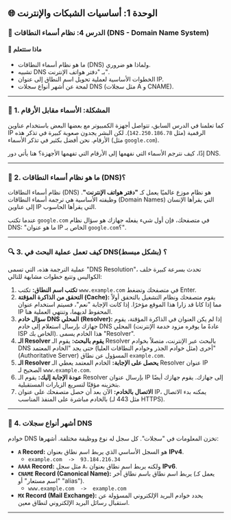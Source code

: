 ## 🌐 الوحدة 1: أساسيات الشبكات والإنترنت

### 📘 الدرس 4: نظام أسماء النطاقات (DNS - Domain Name System)

#### 🧠 **ماذا ستتعلم**
* ما هو نظام أسماء النطاقات (DNS) ولماذا هو ضروري.
* تشبيه DNS بـ "دفتر هواتف الإنترنت".
* الخطوات الأساسية لعملية تحويل اسم النطاق إلى عنوان IP.
* لمحة عن أشهر أنواع سجلات DNS (مثل سجلات A و CNAME).

---
### 🤔 1. المشكلة: الأسماء مقابل الأرقام
كما تعلمنا في الدرس السابق، تتواصل أجهزة الكمبيوتر مع بعضها البعض باستخدام عناوين IP الرقمية (مثل `142.250.186.78`). لكن البشر يجدون صعوبة كبيرة في تذكر هذه الأرقام. نحن أفضل بكثير في تذكر الأسماء (مثل `google.com`).

إذًا، كيف نترجم الأسماء التي نفهمها إلى الأرقام التي تفهمها الأجهزة؟ هنا يأتي دور DNS.

---
### 📖 2. ما هو نظام أسماء النطاقات (DNS)؟
نظام أسماء النطاقات (DNS) هو نظام موزع عالميًا يعمل كـ **"دفتر هواتف الإنترنت"**. وظيفته الأساسية هي ترجمة أسماء النطاقات (Domain Names) التي يقرأها الإنسان إلى عناوين IP التي يقرأها الحاسوب.

عندما تكتب `google.com` في متصفحك، فإن أول شيء يفعله جهازك هو سؤال نظام DNS: "ما هو عنوان IP الخاص بـ `google.com`؟".

---
### 🔍 3. كيف تعمل عملية البحث في DNS؟ (بشكل مبسط)
عملية الترجمة هذه، التي تسمى "DNS Resolution"، تحدث بسرعة كبيرة خلف الكواليس وتتبع خطوات مشابهة للتالي:

1.  **تكتب اسم النطاق:** تكتب `www.example.com` في متصفحك وتضغط Enter.
2.  **التحقق من الذاكرة المؤقتة (Cache):** يقوم متصفحك ونظام التشغيل بالتحقق أولاً مما إذا كانا قد زارا هذا الموقع مؤخرًا. إذا كانت الإجابة "نعم"، فسيتم استخدام عنوان IP المحفوظ لديهما، وتنتهي العملية هنا.
3.  **سؤال خادم DNS المحلي (Resolver):** إذا لم يكن العنوان في الذاكرة المؤقتة، يقوم جهازك بإرسال استعلام إلى خادم DNS المحلي (عادةً ما يوفره مزود خدمة الإنترنت ISP الخاص بك). هذا الخادم يسمى "Resolver".
4.  **الـ Resolver يقوم بالبحث:** يقوم الـ Resolver بالبحث عبر الإنترنت، متصلاً بخوادم DNS أخرى (مثل خوادم الجذر وخوادم النطاقات العليا) حتى يجد "الخادم المعتمد" (Authoritative Server) المسؤول عن نطاق `example.com`.
5.  **الـ Resolver يحصل على الإجابة:** الخادم المعتمد يعطي الـ Resolver عنوان IP الصحيح لـ `www.example.com`.
6.  **عودة الإجابة إليك:** يقوم الـ Resolver بإرسال عنوان IP إلى جهازك. يقوم جهازك أيضًا بتخزينه مؤقتًا لتسريع الزيارات المستقبلية.
7.  **الاتصال بالخادم:** الآن بعد أن حصل متصفحك على عنوان IP، يمكنه بدء الاتصال بالخادم مباشرة على المنفذ المناسب (مثل 443 لـ HTTPS).

---
### 🔖 4. أشهر أنواع سجلات DNS
خوادم DNS تخزن المعلومات في "سجلات". كل سجل له نوع ووظيفة مختلفة. أشهرها:
* **`A` Record:** هو السجل الأساسي الذي يربط اسم نطاق بعنوان **IPv4**.
    * `example.com  ->  93.184.216.34`
* **`AAAA` Record:** مثل سجل `A`، ولكنه يربط اسم نطاق بعنوان **IPv6**.
* **`CNAME` Record (Canonical Name):** يربط اسم نطاق باسم نطاق آخر (يعمل كـ "اسم مستعار" أو "alias").
    * `www.example.com  ->  example.com`
* **`MX` Record (Mail Exchange):** يحدد خوادم البريد الإلكتروني المسؤولة عن استقبال رسائل البريد الإلكتروني لنطاق معين.

---

